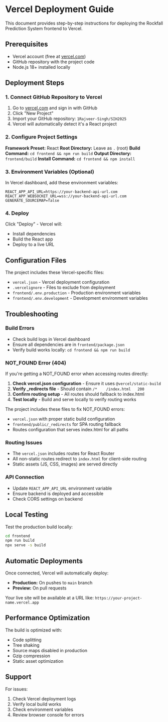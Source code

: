 # Vercel Deployment Guide

This document provides step-by-step instructions for deploying the Rockfall Prediction System frontend to Vercel.

## Prerequisites

- Vercel account (free at [vercel.com](https://vercel.com))
- GitHub repository with the project code
- Node.js 18+ installed locally

## Deployment Steps

### 1. Connect GitHub Repository to Vercel

1. Go to [vercel.com](https://vercel.com) and sign in with GitHub
2. Click "New Project"
3. Import your GitHub repository: `1Rajveer-Singh/SIH2025`
4. Vercel will automatically detect it's a React project

### 2. Configure Project Settings

**Framework Preset:** React
**Root Directory:** Leave as `.` (root)
**Build Command:** `cd frontend && npm run build`
**Output Directory:** `frontend/build`
**Install Command:** `cd frontend && npm install`

### 3. Environment Variables (Optional)

In Vercel dashboard, add these environment variables:

```
REACT_APP_API_URL=https://your-backend-api-url.com
REACT_APP_WEBSOCKET_URL=wss://your-backend-api-url.com
GENERATE_SOURCEMAP=false
```

### 4. Deploy

Click "Deploy" - Vercel will:
- Install dependencies
- Build the React app
- Deploy to a live URL

## Configuration Files

The project includes these Vercel-specific files:

- `vercel.json` - Vercel deployment configuration
- `.vercelignore` - Files to exclude from deployment
- `frontend/.env.production` - Production environment variables
- `frontend/.env.development` - Development environment variables

## Troubleshooting

### Build Errors
- Check build logs in Vercel dashboard
- Ensure all dependencies are in `frontend/package.json`
- Verify build works locally: `cd frontend && npm run build`

### NOT_FOUND Error (404)
If you're getting a NOT_FOUND error when accessing routes directly:

1. **Check vercel.json configuration** - Ensure it uses `@vercel/static-build`
2. **Verify _redirects file** - Should contain `/*    /index.html   200`
3. **Confirm routing setup** - All routes should fallback to index.html
4. **Test locally** - Build and serve locally to verify routing works

The project includes these files to fix NOT_FOUND errors:
- `vercel.json` with proper static build configuration
- `frontend/public/_redirects` for SPA routing fallback
- Routes configuration that serves index.html for all paths

### Routing Issues
- The `vercel.json` includes routes for React Router
- All non-static routes redirect to `index.html` for client-side routing
- Static assets (JS, CSS, images) are served directly

### API Connection
- Update `REACT_APP_API_URL` environment variable
- Ensure backend is deployed and accessible
- Check CORS settings on backend

## Local Testing

Test the production build locally:

```bash
cd frontend
npm run build
npx serve -s build
```

## Automatic Deployments

Once connected, Vercel will automatically deploy:
- **Production:** On pushes to `main` branch
- **Preview:** On pull requests

Your live site will be available at a URL like:
`https://your-project-name.vercel.app`

## Performance Optimization

The build is optimized with:
- Code splitting
- Tree shaking
- Source maps disabled in production
- Gzip compression
- Static asset optimization

## Support

For issues:
1. Check Vercel deployment logs
2. Verify local build works
3. Check environment variables
4. Review browser console for errors